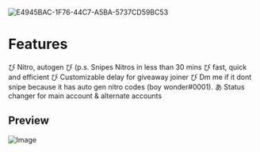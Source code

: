 ![E4945BAC-1F76-44C7-A5BA-5737CD59BC53](https://user-images.githubusercontent.com/119854821/228454369-508b4bfc-09ce-49f8-a1b0-89b47795c9b0.jpg)
                                                   
                                                   
                                                   
                                                   
# Features

び Nitro, autogen
び (p.s. Snipes Nitros in less than 30 mins
び fast, quick and efficient
び Customizable delay for giveaway joiner
び Dm me if it dont snipe because it has auto gen nitro codes (boy wonder#0001).
あ Status changer for main account & alternate accounts



## Preview
![Image](https://cdn.discordapp.com/attachments/1085466365105815644/1090540927979888670/IMG_3979.png)

                                   
